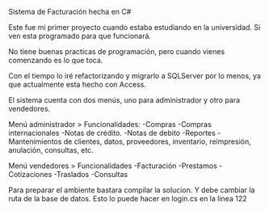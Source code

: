 Sistema de Facturación hecha en C#

Este fue mi primer proyecto cuando estaba estudiando en la universidad. Si ven esta programado para que funcionará.

No tiene buenas practicas de programación, pero cuando vienes comenzando es lo que toca.

Con el tiempo lo iré refactorizando y migrarlo a SQLServer por lo menos, ya que actualmente esta hecho con Access.

El sistema cuenta con dos menús, uno para administrador y otro para vendedores.

Menú administrador > Funcionalidades: -Compras -Compras internacionales -Notas de crédito. -Notas de debito -Reportes -Mantenimientos de clientes, datos, proveedores, inventario, reimpresión, anulación, consultas, etc.

Menú vendedores > Funcionalidades -Facturación -Prestamos -Cotizaciones -Traslados -Consultas


Para preparar el ambiente bastara compilar la solucion. Y debe cambiar la ruta de la base de datos. Esto lo puede hacer en login.cs en la linea 122
